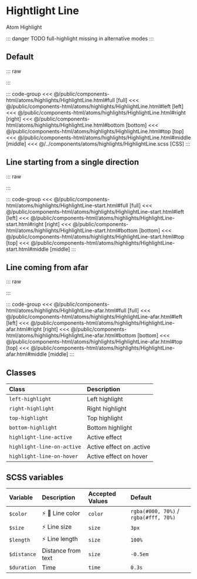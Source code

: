 # Hightlight Line
<Badge type="tip">Atom</Badge> <Badge type="info">Highlight</Badge>

::: danger TODO
full-highlight missing in alternative modes
:::

## Default

::: raw
<div class="dev-section">
    <!--@include: ../../public/components-html/atoms/highlights/HighlightLine.html -->
</div>
:::


::: code-group
<<< @/public/components-html/atoms/highlights/HighlightLine.html#full [full]
<<< @/public/components-html/atoms/highlights/HighlightLine.html#left [left]
<<< @/public/components-html/atoms/highlights/HighlightLine.html#right [right]
<<< @/public/components-html/atoms/highlights/HighlightLine.html#bottom [bottom]
<<< @/public/components-html/atoms/highlights/HighlightLine.html#top [top]
<<< @/public/components-html/atoms/highlights/HighlightLine.html#middle [middle]
<<< @/../components/atoms/highlights/HighlightLine.scss [CSS]
:::

## Line starting from a single direction

::: raw
<div class="dev-section">
    <!--@include: ../../public/components-html/atoms/highlights/HighlightLine-start.html -->
</div>
:::

::: code-group
<<< @/public/components-html/atoms/highlights/HighlightLine-start.html#full [full]
<<< @/public/components-html/atoms/highlights/HighlightLine-start.html#left [left]
<<< @/public/components-html/atoms/highlights/HighlightLine-start.html#right [right]
<<< @/public/components-html/atoms/highlights/HighlightLine-start.html#bottom [bottom]
<<< @/public/components-html/atoms/highlights/HighlightLine-start.html#top [top]
<<< @/public/components-html/atoms/highlights/HighlightLine-start.html#middle [middle]
:::

## Line coming from afar

::: raw
<div class="dev-section">
    <!--@include: ../../public/components-html/atoms/highlights/HighlightLine-afar.html -->
</div>
:::

::: code-group
<<< @/public/components-html/atoms/highlights/HighlightLine-afar.html#full [full]
<<< @/public/components-html/atoms/highlights/HighlightLine-afar.html#left [left]
<<< @/public/components-html/atoms/highlights/HighlightLine-afar.html#right [right]
<<< @/public/components-html/atoms/highlights/HighlightLine-afar.html#bottom [bottom]
<<< @/public/components-html/atoms/highlights/HighlightLine-afar.html#top [top]
<<< @/public/components-html/atoms/highlights/HighlightLine-afar.html#middle [middle]
:::


## Classes

| Class                      | Description              |
|:---------------------------|:-------------------------|
| `left-highlight`           | Left highlight           |
| `right-highlight`          | Right highlight          |
| `top-highlight`            | Top highlight            |
| `bottom-highlight`         | Bottom highlight         |
| `highlight-line-active`    | Active effect            |
| `highlight-line-on-active` | Active effect on .active |
| `highlight-line-on-hover`  | Active effect on hover   |

## SCSS variables

| Variable         | Description                                     | Accepted Values | Default                               |
|:-----------------|:------------------------------------------------|:----------------|:--------------------------------------|
| `$color`         | :zap: :first_quarter_moon_with_face: Line color | `color`         | `rgba(#000, 70%)` / `rgba(#fff, 70%)` |
| `$size`          | :zap: Line size                                 | `size`          | `3px`                                 |
| `$length`        | :zap: Line length                               | `size`          | `100%`                                |
| `$distance`      | Distance from text                              | `size`          | `-0.5em`                              |
| `$duration`      | Time                                            | `time`          | `0.3s`                                |

<style lang="scss">
@use "docs/theme.scss" as theme;
@use "components/atoms/highlights/HighlightLine.scss" as * with (
    $color: theme.$primary-color,
    $active-color: theme.$secondary-color,
);
</style>

